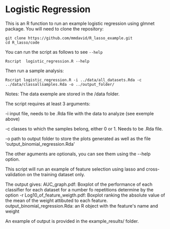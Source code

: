# Logistic Regression

This is an R function to run an example logistic regression using glmnet package. You will need to clone the repository:

    git clone https://github.com/mmdavid/R_lasso_example.git
    cd R_lasso/code

You can run the script as follows to see `--help`

    Rscript  logistic_regression.R --help

Then run a sample analysis:

    Rscript logistic_regression.R -i ../data/all_datasets.Rda -c ../data/classallsamples.Rda -o ../output_folder/

Notes: The data exemple are stored in the /data folder.

The script requires at least 3 arguments: 

-i input file, needs to be .Rda file with the data to analyze (see exemple above)

-c classes to which the samples belong, either 0 or 1. Needs to be .Rda file. 

-o path to output folder to store the plots generated as well as the file 'output_binomial_regression.Rda'

The other aguments are optionals, you can see them using the --help option.

This script will run an example of feature selection using lasso and cross-validation on the training dataset only.

The output gives: 
AUC_graph.pdf: Boxplot of the performance of each classifier for each dataset for a number fo repetitions determine by the option -r
Log10_of_feature_weigth.pdf: Boxplot ranking the absolute value of the mean of the weight attibuted to each feature. 
output_binomial_regression.Rda: an R object with the feature's name and weight

An example of output is provided in the example_results/ folder. 
